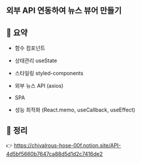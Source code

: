 ## 외부 API 연동하여 뉴스 뷰어 만들기

## 📖 요약

- 함수 컴포넌트

- 상태관리 useState

- 스타일링 styled-components

- 외부 뉴스 API (axios)

- SPA

- 성능 최적화 (React.memo, useCallback, useEffect)

## 📖 정리

👉 https://chivalrous-hose-00f.notion.site/API-4d5bf5660b7647ca88d5d1d2c7416de2
